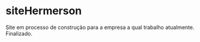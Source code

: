 # siteHermerson
Site em processo de construção para a empresa a qual trabalho atualmente.
Finalizado.

